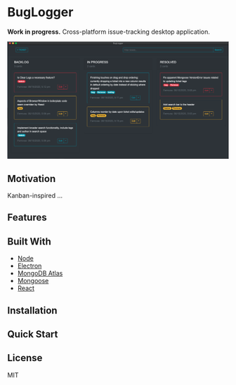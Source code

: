 # BugLogger
**Work in progress.** Cross-platform issue-tracking desktop application.

![work in progress image](assets/screenshot.png)

## Motivation
Kanban-inspired ...

## Features

## Built With
+ [Node](https://nodejs.org/)
+ [Electron](https://www.eletronjs.org/)
+ [MongoDB Atlas](https://www.mongodb.com/cloud/atlas)
+ [Mongoose](https://mongoosejs.com/)
+ [React](https://reactjs.org/)

## Installation

## Quick Start

## License
MIT
